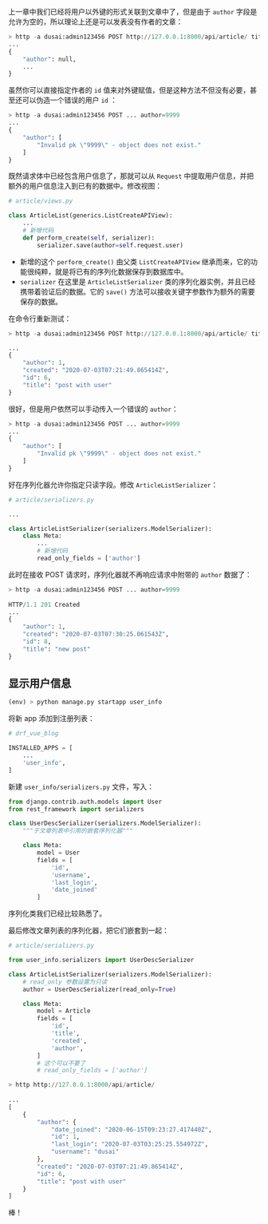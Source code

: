 上一章中我们已经将用户以外键的形式关联到文章中了，但是由于 `author` 字段是允许为空的，所以理论上还是可以发表没有作者的文章：

```python
> http -a dusai:admin123456 POST http://127.0.0.1:8000/api/article/ title="title 1" body="body 1"
...
{
    "author": null,
    ...
}
```

虽然你可以直接指定作者的 `id` 值来对外键赋值，但是这种方法不但没有必要，甚至还可以伪造一个错误的用户 `id` ：

```python
> http -a dusai:admin123456 POST ... author=9999
...
{
    "author": [
        "Invalid pk \"9999\" - object does not exist."
    ]
}
```

既然请求体中已经包含用户信息了，那就可以从 `Request` 中提取用户信息，并把额外的用户信息注入到已有的数据中。修改视图：

```python
# article/views.py

class ArticleList(generics.ListCreateAPIView):
    ...
    # 新增代码
    def perform_create(self, serializer):
        serializer.save(author=self.request.user)
```

- 新增的这个 `perform_create()` 由父类 `ListCreateAPIView` 继承而来，它的功能很纯粹，就是将已有的序列化数据保存到数据库中。
- `serializer` 在这里是 `ArticleListSerializer` 类的序列化器实例，并且已经携带着验证后的数据。它的 `save()` 方法可以接收关键字参数作为额外的需要保存的数据。

在命令行重新测试：

```python
> http -a dusai:admin123456 POST http://127.0.0.1:8000/api/article/ title="post with user" body="new test again"

...
{
    "author": 1,
    "created": "2020-07-03T07:21:49.865414Z",
    "id": 6,
    "title": "post with user"
}
```

很好，但是用户依然可以手动传入一个错误的 `author`：

```python
> http -a dusai:admin123456 POST ... author=9999
...
{
    "author": [
        "Invalid pk \"9999\" - object does not exist."
    ]
}
```

好在序列化器允许你指定只读字段。修改 `ArticleListSerializer`：

```python
# article/serializers.py

...

class ArticleListSerializer(serializers.ModelSerializer):
    class Meta:
        ...
        # 新增代码
        read_only_fields = ['author']
```

此时在接收 POST 请求时，序列化器就不再响应请求中附带的 `author` 数据了：

```python
> http -a dusai:admin123456 POST ... author=9999
    
HTTP/1.1 201 Created
...
{
    "author": 1,
    "created": "2020-07-03T07:30:25.061543Z",
    "id": 8,
    "title": "new post"
}
```

## 显示用户信息





```python
(env) > python manage.py startapp user_info
```



将新 app 添加到注册列表：

```python
# drf_vue_blog

INSTALLED_APPS = [
    ...
    'user_info',
]
```



新建 `user_info/serializers.py` 文件，写入：

```python
from django.contrib.auth.models import User
from rest_framework import serializers

class UserDescSerializer(serializers.ModelSerializer):
    """于文章列表中引用的嵌套序列化器"""

    class Meta:
        model = User
        fields = [
            'id',
            'username',
            'last_login',
            'date_joined'
        ]
```

序列化类我们已经比较熟悉了。

最后修改文章列表的序列化器，把它们嵌套到一起：

```python
# article/serializers.py

from user_info.serializers import UserDescSerializer

class ArticleListSerializer(serializers.ModelSerializer):
    # read_only 参数设置为只读
    author = UserDescSerializer(read_only=True)

    class Meta:
        model = Article
        fields = [
            'id',
            'title',
            'created',
            'author',
        ]
        # 这个可以不要了
        # read_only_fields = ['author']
```



```python
> http http://127.0.0.1:8000/api/article/
        
...
[
    {
        "author": {
            "date_joined": "2020-06-15T09:23:27.417440Z",
            "id": 1,
            "last_login": "2020-07-03T03:25:25.554972Z",
            "username": "dusai"
        },
        "created": "2020-07-03T07:21:49.865414Z",
        "id": 6,
        "title": "post with user"
    }
]
```

棒！